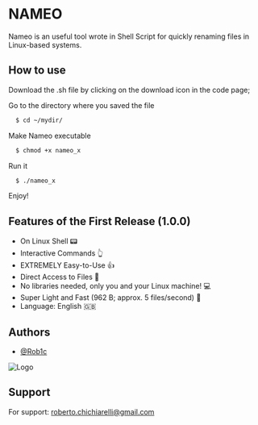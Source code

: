 
# NAMEO

Nameo is an useful tool wrote in Shell Script for quickly renaming files in Linux-based systems.

## How to use

Download the .sh file by clicking on the download icon in the code page;

Go to the directory where you saved the file
```bash
  $ cd ~/mydir/
```

Make Nameo executable
```bash
  $ chmod +x nameo_x
```
Run it
```bash
  $ ./nameo_x
```

Enjoy!

## Features of the First Release (1.0.0)

- On Linux Shell 📟
- Interactive Commands 👆
- EXTREMELY Easy-to-Use  👍
- Direct Access to Files 💾
- No libraries needed, only you and your Linux machine! 💻
- Super Light and Fast (962 B; approx. 5 files/second) 🚀
- Language: English 🇬🇧

## Authors

- [@Rob1c](https://www.github.com/Rob1c)


![Logo](https://avatars.githubusercontent.com/u/130507311?s=400&u=b92f65f8b846df70f863349ff700cf99c8c6a009&v=4)


## Support

For support:
roberto.chichiarelli@gmail.com 
